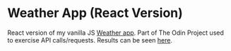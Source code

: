 # Weather App (React Version)

React version of my vanilla JS [Weather app](https://github.com/nikolapivac/weather-app). Part of The Odin Project used to exercise API calls/requests. Results can be seen [here](http://nikolapivac.github.io/weather-react).
